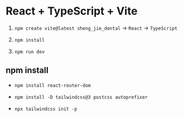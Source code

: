 # React + TypeScript + Vite

1. `npm create vite@latest sheng_jie_dental` → `React` → `TypeScript`

2. `npm install`

3. `npm run dev`

## npm install

- `npm install react-router-dom`

- `npm install -D tailwindcss@3 postcss autoprefixer`

- `npx tailwindcss init -p`
